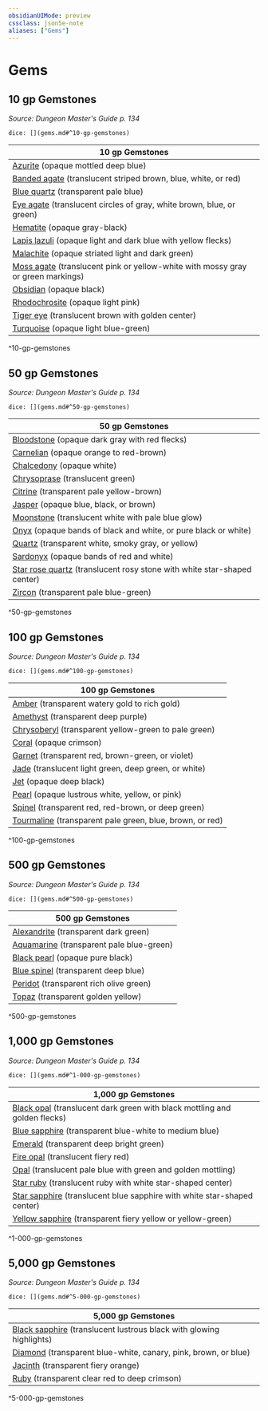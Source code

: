 ```yaml
---
obsidianUIMode: preview
cssclass: json5e-note
aliases: ["Gems"]
---
```

# Gems


## 10 gp Gemstones
_Source: Dungeon Master's Guide p. 134_

`dice: [](gems.md#^10-gp-gemstones)`

| 10 gp Gemstones |
|-----------------|
| [Azurite](/compendium/items/azurite.md) (opaque mottled deep blue) |
| [Banded agate](/compendium/items/banded-agate.md) (translucent striped brown, blue, white, or red) |
| [Blue quartz](/compendium/items/blue-quartz.md) (transparent pale blue) |
| [Eye agate](/compendium/items/eye-agate.md) (translucent circles of gray, white brown, blue, or green) |
| [Hematite](/compendium/items/hematite.md) (opaque gray-black) |
| [Lapis lazuli](/compendium/items/lapis-lazuli.md) (opaque light and dark blue with yellow flecks) |
| [Malachite](/compendium/items/malachite.md) (opaque striated light and dark green) |
| [Moss agate](/compendium/items/moss-agate.md) (translucent pink or yellow-white with mossy gray or green markings) |
| [Obsidian](/compendium/items/obsidian.md) (opaque black) |
| [Rhodochrosite](/compendium/items/rhodochrosite.md) (opaque light pink) |
| [Tiger eye](/compendium/items/tiger-eye.md) (translucent brown with golden center) |
| [Turquoise](/compendium/items/turquoise.md) (opaque light blue-green) |
^10-gp-gemstones

## 50 gp Gemstones
_Source: Dungeon Master's Guide p. 134_

`dice: [](gems.md#^50-gp-gemstones)`

| 50 gp Gemstones |
|-----------------|
| [Bloodstone](/compendium/items/bloodstone.md) (opaque dark gray with red flecks) |
| [Carnelian](/compendium/items/carnelian.md) (opaque orange to red-brown) |
| [Chalcedony](/compendium/items/chalcedony.md) (opaque white) |
| [Chrysoprase](/compendium/items/chrysoprase.md) (translucent green) |
| [Citrine](/compendium/items/citrine.md) (transparent pale yellow-brown) |
| [Jasper](/compendium/items/jasper.md) (opaque blue, black, or brown) |
| [Moonstone](/compendium/items/moonstone.md) (translucent white with pale blue glow) |
| [Onyx](/compendium/items/onyx.md) (opaque bands of black and white, or pure black or white) |
| [Quartz](/compendium/items/quartz.md) (transparent white, smoky gray, or yellow) |
| [Sardonyx](/compendium/items/sardonyx.md) (opaque bands of red and white) |
| [Star rose quartz](/compendium/items/star-rose-quartz.md) (translucent rosy stone with white star-shaped center) |
| [Zircon](/compendium/items/zircon.md) (transparent pale blue-green) |
^50-gp-gemstones

## 100 gp Gemstones
_Source: Dungeon Master's Guide p. 134_

`dice: [](gems.md#^100-gp-gemstones)`

| 100 gp Gemstones |
|------------------|
| [Amber](/compendium/items/amber.md) (transparent watery gold to rich gold) |
| [Amethyst](/compendium/items/amethyst.md) (transparent deep purple) |
| [Chrysoberyl](/compendium/items/chrysoberyl.md) (transparent yellow-green to pale green) |
| [Coral](/compendium/items/coral.md) (opaque crimson) |
| [Garnet](/compendium/items/garnet.md) (transparent red, brown-green, or violet) |
| [Jade](/compendium/items/jade.md) (translucent light green, deep green, or white) |
| [Jet](/compendium/items/jet.md) (opaque deep black) |
| [Pearl](/compendium/items/pearl.md) (opaque lustrous white, yellow, or pink) |
| [Spinel](/compendium/items/spinel.md) (transparent red, red-brown, or deep green) |
| [Tourmaline](/compendium/items/tourmaline.md) (transparent pale green, blue, brown, or red) |
^100-gp-gemstones

## 500 gp Gemstones
_Source: Dungeon Master's Guide p. 134_

`dice: [](gems.md#^500-gp-gemstones)`

| 500 gp Gemstones |
|------------------|
| [Alexandrite](/compendium/items/alexandrite.md) (transparent dark green) |
| [Aquamarine](/compendium/items/aquamarine.md) (transparent pale blue-green) |
| [Black pearl](/compendium/items/black-pearl.md) (opaque pure black) |
| [Blue spinel](/compendium/items/blue-spinel.md) (transparent deep blue) |
| [Peridot](/compendium/items/peridot.md) (transparent rich olive green) |
| [Topaz](/compendium/items/topaz.md) (transparent golden yellow) |
^500-gp-gemstones

## 1,000 gp Gemstones
_Source: Dungeon Master's Guide p. 134_

`dice: [](gems.md#^1-000-gp-gemstones)`

| 1,000 gp Gemstones |
|--------------------|
| [Black opal](/compendium/items/black-opal.md) (translucent dark green with black mottling and golden flecks) |
| [Blue sapphire](/compendium/items/blue-sapphire.md) (transparent blue-white to medium blue) |
| [Emerald](/compendium/items/emerald.md) (transparent deep bright green) |
| [Fire opal](/compendium/items/fire-opal.md) (translucent fiery red) |
| [Opal](/compendium/items/opal.md) (translucent pale blue with green and golden mottling) |
| [Star ruby](/compendium/items/star-ruby.md) (translucent ruby with white star-shaped center) |
| [Star sapphire](/compendium/items/star-sapphire.md) (translucent blue sapphire with white star-shaped center) |
| [Yellow sapphire](/compendium/items/yellow-sapphire.md) (transparent fiery yellow or yellow-green) |
^1-000-gp-gemstones

## 5,000 gp Gemstones
_Source: Dungeon Master's Guide p. 134_

`dice: [](gems.md#^5-000-gp-gemstones)`

| 5,000 gp Gemstones |
|--------------------|
| [Black sapphire](/compendium/items/black-sapphire.md) (translucent lustrous black with glowing highlights) |
| [Diamond](/compendium/items/diamond.md) (transparent blue-white, canary, pink, brown, or blue) |
| [Jacinth](/compendium/items/jacinth.md) (transparent fiery orange) |
| [Ruby](/compendium/items/ruby.md) (transparent clear red to deep crimson) |
^5-000-gp-gemstones
